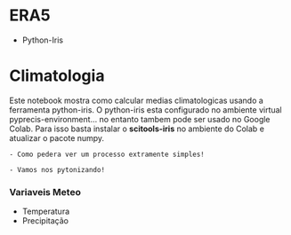 # ERA5

- Python-Iris

# Climatologia

Este notebook mostra como calcular medias climatologicas usando a ferramenta python-iris. O python-iris esta configurado no ambiente virtual pyprecis-environment... no entanto tambem pode ser usado no Google Colab. Para isso basta instalar o **scitools-iris** no ambiente do Colab e atualizar o pacote numpy.
    
    - Como pedera ver um processo extramente simples! 
    
    - Vamos nos pytonizando!

### Variaveis Meteo
- Temperatura
- Precipitação
